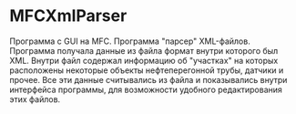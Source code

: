 # MFCXmlParser
Программа с GUI на MFC. Программа "парсер" XML-файлов. Программа получала данные из файла формат внутри которого был XML. Внутри файл содержал информацию об "участках" на которых расположены некоторые объекты нефтеперегонной трубы, датчики и прочее. Все эти данные считывались из файла и показывались внутри интерфейса программы, для возможности удобного редактирования этих файлов. 

